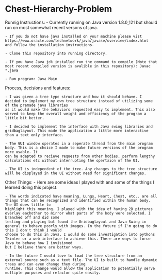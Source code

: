 # Chest-Hierarchy-Problem
Runnig Instructions: 
	- Currently running on Java version 1.8.0_121 but should run on most somewhat recent versons of java. 
	
	- If you do not have java installed on your machine please vist https://www.oracle.com/technetwork/java/javase/overview/index.html 
	and follow the installation instructions. 
	
	- Clone this repository into running directory.
	
	- If you have Java jdk installed run the command to compile (Note that most recent compiled version is avalible in this repository): Javac *.java
	
	- Run program: Java Main
	
Process, decisions and features: 
	
	- I was given a tree type structure and how it should behave. I decided to implement my own tree structure instead of utilizing some of the premade java libraries
	as it would make the behaviors requested easy to implement. This also served to keep the overall weight and efficiency of the program a little bit better. 

	- I decided to implement the interface with Java swing libraries and gridbaglayout. This made the application a little more interactive than a text only interface. 
	
	- The GUI window operates in a seperate thread from the main program body. This is a choice I made to make future versions of the program more usable. It
	can be adapted to recieve requests from other bodies, perform lengthy calculations etc without interrupting the opertaion of the UI. 
	
	- The UI is independent of the tree. Any changes to the tree structure will be displayed in the UI without need for significant changes.

Other Things: 
	- Here are some ideas I played with and some of the things I learned doing this project. 
	
	- The words indicated have meaning. Lungs, Heart, Chest, etc.. are all things that can be recognized and identified within the human body. The UI does little to
	highlight this meaning. I played with the idea of having 2D pictures overlay eachother to mirror what parts of the body were selected. I branched off and did some
	testing and playing but found the Gridbaglayout and Java Swing in general to behave poorly with images. In the future if I'm going to do this I don't think I would
	choose to do this in Java. I would do some investigation into pythons Tkinter or a web interface to achieve this. There are ways to force Java to behave how I invisioned 
	but I believe there are better ways.

	- In the future I would love to load the tree structure from an external source such as a text file. The UI is built to handle dynamic trees and can even change them during
	runtime. This change would allow the application to potentially serve multiple purposes and refactor quite easily. 
	
	
	
